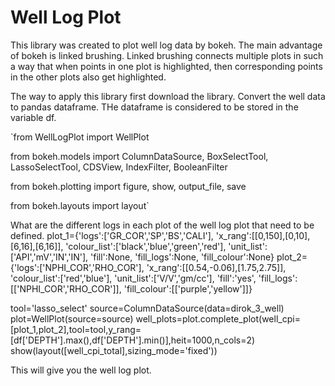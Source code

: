 # Well Log Plot
This library was created to plot well log data by bokeh. The main advantage of bokeh is linked brushing. Linked brushing connects multiple plots in such a way that when points in one plot is highlighted, then corresponding points in the other plots also get highlighted.

The way to apply this library first download the library.
Convert the well data to pandas dataframe. THe dataframe is considered to be stored in the variable df.

`from WellLogPlot import WellPlot

from bokeh.models import ColumnDataSource, BoxSelectTool, LassoSelectTool, CDSView, IndexFilter, BooleanFilter

from bokeh.plotting import figure, show, output_file, save

from bokeh.layouts import layout`

What are the different logs in each plot of the well log plot that need to be defined.
plot_1={'logs':['GR_COR','SP','BS','CALI'],
        'x_rang':[[0,150],[0,10],[6,16],[6,16]],
        'colour_list':['black','blue','green','red'],
        'unit_list':['API','mV','IN','IN'],
        'fill':None,
        'fill_logs':None,
        'fill_colour':None}
plot_2={'logs':['NPHI_COR','RHO_COR'],
        'x_rang':[[0.54,-0.06],[1.75,2.75]],
        'colour_list':['red','blue'],
        'unit_list':['V/V','gm/cc'],
        'fill':'yes',
        'fill_logs':[['NPHI_COR','RHO_COR']],
        'fill_colour':[['purple','yellow']]}

tool='lasso_select'
source=ColumnDataSource(data=dirok_3_well)
plot=WellPlot(source=source)
well_plots=plot.complete_plot(well_cpi=[plot_1,plot_2],tool=tool,y_rang=[df['DEPTH'].max(),df['DEPTH'].min()],heit=1000,n_cols=2)
show(layout([well_cpi_total],sizing_mode='fixed'))

This will give you the well log plot.
